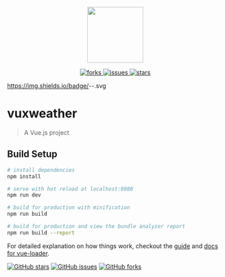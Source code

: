 <p align="center">
    <img src="./egerLogo.png"
         height="130">
</p>
<p align="center">
    <a href="https://github.com/weiruibo/vuxweather/network">
        <img src="https://img.shields.io/github/forks/weiruibo/vuxweather.svg"
             alt="forks">
    </a>
    <a href="(https://github.com/weiruibo/vuxweather/issues">
        <img src="https://img.shields.io/github/issues/weiruibo/vuxweather.svg"
             alt="issues">
    </a>
    <a href="https://img.shields.io/github/stars/weiruibo/vuxweather.svg">
        <img src="https://github.com/weiruibo/vuxweather/stargazers"
             alt="stars">
    </a>
  
</p>


https://img.shields.io/badge/<SUBJECT>-<STATUS>-<COLOR>.svg

# vuxweather

> A Vue.js project

## Build Setup

``` bash
# install dependencies
npm install

# serve with hot reload at localhost:8080
npm run dev

# build for production with minification
npm run build

# build for production and view the bundle analyzer report
npm run build --report
```

For detailed explanation on how things work, checkout the [guide](http://vuejs-templates.github.io/webpack/) and [docs for vue-loader](http://vuejs.github.io/vue-loader).

[![GitHub stars](https://img.shields.io/github/stars/weiruibo/vuxweather.svg)](https://github.com/weiruibo/vuxweather/stargazers)
[![GitHub issues](https://img.shields.io/github/issues/weiruibo/vuxweather.svg)](https://github.com/weiruibo/vuxweather/issues)
[![GitHub forks](https://img.shields.io/github/forks/weiruibo/vuxweather.svg)](https://github.com/weiruibo/vuxweather/network)

